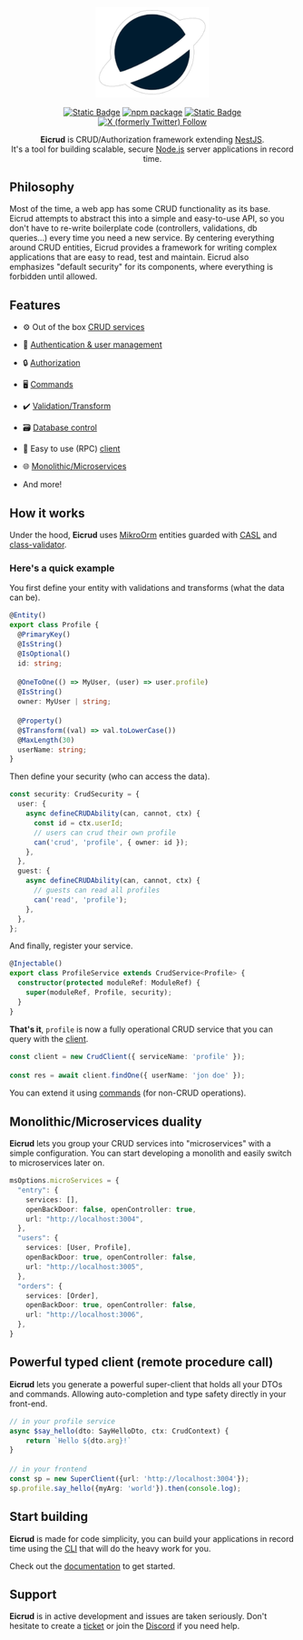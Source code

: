 <p align="center">
  <img width="200" src="https://raw.githubusercontent.com/eicrud/eicrud/develop/docs/planet.svg" alt="@eicrud/eicrud logo">
</p>
<p align="center">
  <a href="https://docs.eicrud.com" target="_blank"><img alt="Static Badge" src="https://img.shields.io/badge/Documentation-purple"></a>
  <a href="https://npmjs.com/package/@eicrud/core" target="_blank"><img src="https://img.shields.io/npm/v/%40eicrud%2Fcore?color=%232AAA8A%09" alt="npm package"></a>
  <!-- <a href="https://npmjs.com/package/@eicrud/core" target="_blank"><img src="https://img.shields.io/npm/dw/%40eicrud%2Fcore.svg" alt="downloads"></a> -->
  <!--<a href="https://npmjs.com/package/@eicrud/core" target="_blank"><img alt="NPM Unpacked Size" src="https://img.shields.io/npm/unpacked-size/%40eicrud%2Fcore"></a>-->
  <a href="https://discord.gg/VaGPqE7bn9" target="_blank"><img alt="Static Badge" src="https://img.shields.io/badge/Discord-%235865F2"></a>
  <a href="https://x.com/eicrud" target="_blank"><img alt="X (formerly Twitter) Follow" src="https://img.shields.io/twitter/follow/eicrud"></a>
</p>
<p align="center"><b>Eicrud</b> is CRUD/Authorization framework extending <a href="https://github.com/nestjs/nest" target="_blank">NestJS</a>.<br/> It's a tool for building scalable, secure <a href="https://nodejs.org" target="_blank">Node.js</a> server applications in record time.</p>

## Philosophy

Most of the time, a web app has some CRUD functionality as its base. Eicrud attempts to abstract this into a simple and easy-to-use API, so you don't have to re-write boilerplate code (controllers, validations, db queries...) every time you need a new service. By centering everything around CRUD entities, Eicrud provides a framework for writing complex applications that are easy to read, test and maintain. Eicrud also emphasizes "default security" for its components, where everything is forbidden until allowed.

## Features

- ⚙️ Out of the box [CRUD services](https://docs.eicrud.com/services/definition)

- 🔑 [Authentication & user management](https://docs.eicrud.com/user/service/)

- 🔒 [Authorization](https://docs.eicrud.com/security/definition/)

- 🖥️ [Commands](https://docs.eicrud.com/services/commands/)

- ✔️ [Validation/Transform](https://docs.eicrud.com/validation/definition/)

- 🗃️ [Database control](https://docs.eicrud.com/configuration/limits)

- 🚀 Easy to use (RPC) [client](https://docs.eicrud.com/client/setup)

- 🌐 [Monolithic/Microservices](https://docs.eicrud.com/microservices/configuration/)

- And more!

## How it works

Under the hood, **Eicrud** uses [MikroOrm](https://mikro-orm.io/) entities guarded with [CASL](https://casl.js.org) and [class-validator](https://github.com/typestack/class-validator).

### Here's a quick example 
You first define your entity with validations and transforms (what the data can be).

```typescript
@Entity()
export class Profile {
  @PrimaryKey()
  @IsString()
  @IsOptional()
  id: string;

  @OneToOne(() => MyUser, (user) => user.profile)
  @IsString()
  owner: MyUser | string;

  @Property()
  @$Transform((val) => val.toLowerCase())
  @MaxLength(30)
  userName: string;
}
```

Then define your security (who can access the data).

```typescript
const security: CrudSecurity = {
  user: {
    async defineCRUDAbility(can, cannot, ctx) {
      const id = ctx.userId;
      // users can crud their own profile
      can('crud', 'profile', { owner: id });
    },
  },
  guest: {
    async defineCRUDAbility(can, cannot, ctx) {
      // guests can read all profiles
      can('read', 'profile');
    },
  },
};
```

And finally, register your service.

```typescript
@Injectable()
export class ProfileService extends CrudService<Profile> {
  constructor(protected moduleRef: ModuleRef) {
    super(moduleRef, Profile, security);
  }
}
```

**That's it**, `profile` is now a fully operational CRUD service that you can query with the [client](https://docs.eicrud.com/client/setup/).

```typescript
const client = new CrudClient({ serviceName: 'profile' });

const res = await client.findOne({ userName: 'jon doe' });
```

You can extend it using [commands](https://docs.eicrud.com/services/commands/) (for non-CRUD operations).

## Monolithic/Microservices duality

**Eicrud** lets you group your CRUD services into "microservices" with a simple configuration. You can start developing a monolith and easily switch to microservices later on.

```typescript
msOptions.microServices = {
  "entry": {
    services: [],
    openBackDoor: false, openController: true,
    url: "http://localhost:3004",
  },
  "users": {
    services: [User, Profile],
    openBackDoor: true, openController: false,
    url: "http://localhost:3005",
  },
  "orders": {
    services: [Order],
    openBackDoor: true, openController: false,
    url: "http://localhost:3006",
  },
}
```

## Powerful typed client (remote procedure call)
**Eicrud** lets you generate a powerful super-client that holds all your DTOs and commands. Allowing auto-completion and type safety directly in your front-end.  
```typescript
// in your profile service
async $say_hello(dto: SayHelloDto, ctx: CrudContext) {
    return `Hello ${dto.arg}!`
}

// in your frontend
const sp = new SuperClient({url: 'http://localhost:3004'});
sp.profile.say_hello({myArg: 'world'}).then(console.log);
```

## Start building

**Eicrud** is made for code simplicity, you can build your applications in record time using the [CLI](https://www.npmjs.com/package/@eicrud/cli) that will do the heavy work for you.

Check out the [documentation](https://docs.eicrud.com/installation) to get started.


## Support

**Eicrud** is in active development and issues are taken seriously. Don't hesitate to create a [ticket](https://github.com/eicrud/eicrud/issues) or join the [Discord](https://discord.gg/VaGPqE7bn9) if you need help.
